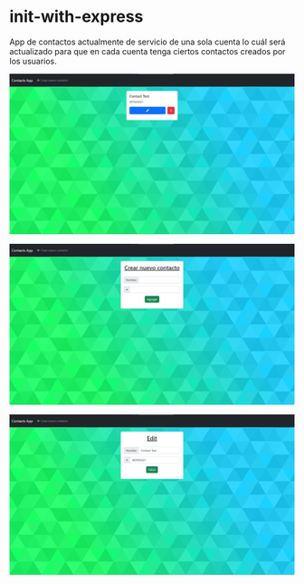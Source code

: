 # init-with-express
App de contactos actualmente de servicio de una sola cuenta lo cuál será actualizado para que en cada cuenta tenga ciertos contactos creados por los usuarios.

![Home](public/img/1.png "Home")

![Create](public/img/2.png "Create")

![Edit](public/img/3.png "Edit")
